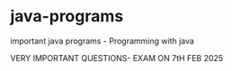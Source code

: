 # java-programs
important java programs - Programming with java


VERY IMPORTANT QUESTIONS- EXAM ON 7tH FEB 2025
